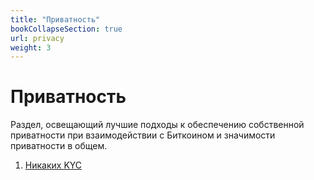 ```yaml
---
title: "Приватность"
bookCollapseSection: true
url: privacy
weight: 3
---
```


# Приватность

Раздел, освещающий лучшие подходы к обеспечению собственной приватности при взаимодействии с Биткоином и значимости приватности в общем.

1. [Никаких KYC](./no-kyc)
